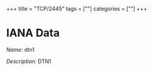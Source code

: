 +++
title = "TCP/2445"
tags = [""]
categories = [""]
+++

# IANA Data

_Name:_ dtn1

_Description:_ DTN1

